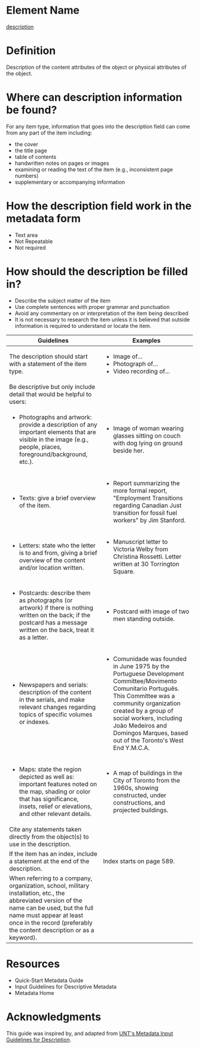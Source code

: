 # Element Name

[description](https://www.dublincore.org/specifications/dublin-core/dcmi-terms/#http://purl.org/dc/terms/description)

# Definition

Description of the content attributes of the object or physical attributes of the object.

# Where can description information be found?

For any item type, information that goes into the description field can come from any part of the item including:

* the cover
* the title page
* table of contents
* handwritten notes on pages or images
* examining or reading the text of the item (e.g., inconsistent page numbers)
* supplementary or accompanying information

# How the description field work in the metadata form

* Text area
* Not Repeatable
* Not required

# How should the description be filled in?

* Describe the subject matter of the item
* Use complete sentences with proper grammar and punctuation
* Avoid any commentary on or interpretation of the item being described
* It is not necessary to research the item unless it is believed that outside information is required to understand or locate the item.

| Guidelines | Examples |
| ---------- | -------- |
| The description should start with a statement of the item type. | <ul><li>Image of...</li><li>Photograph of...</li><li>Video recording of...</li></ul> |
| Be descriptive but only include detail that would be helpful to users: | |
| <ul><li>Photographs and artwork: provide a description of any important elements that are visible in the image (e.g., people, places, foreground/background, etc.).</li></ul> | <ul><li>Image of woman wearing glasses sitting on couch with dog lying on ground beside her.</li></ul> |
| <ul><li>Texts: give a brief overview of the item.</li></ul> | <ul><li>Report summarizing the more formal report, "Employment Transitions regarding Canadian Just transition for fossil fuel workers" by Jim Stanford.</li></ul> |
| <ul><li>Letters: state who the letter is to and from, giving a brief overview of the content and/or location written.</li></ul> | <ul><li>Manuscript letter to Victoria Welby from Christina Rossetti. Letter written at 30 Torrington Square.</li></ul> |
| <ul><li>Postcards: describe them as photographs (or artwork) if there is nothing written on the back; if the postcard has a message written on the back, treat it as a letter.</li></ul> | <ul><li>Postcard with image of two men standing outside.</li></ul> |
| <ul><li>Newspapers and serials: description of the content in the serials, and make relevant changes regarding topics of specific volumes or indexes.</li></ul> | <ul><li>Comunidade was founded in June 1975 by the Portuguese Development Committee/Movimento Comunitario Português. This Committee was a community organization created by a group of social workers, including João Medeiros and Domingos Marques, based out of the Toronto's West End Y.M.C.A.</li></ul> | 
| <ul><li>Maps: state the region depicted as well as: important features noted on the map, shading or color that has significance, insets, relief or elevations, and other relevant details.</li></ul> | <ul><li>A map of buildings in the City of Toronto from the 1960s, showing constructed, under constructions, and projected buildings.</li></ul> |
| Cite any statements taken directly from the object(s) to use in the description. | |
| If the item has an index, include a statement at the end of the description. | Index starts on page 589. |
| When referring to a company, organization, school, military installation, etc., the abbreviated version of the name can be used, but the full name must appear at least once in the record (preferably the content description or as a keyword). | |

# Resources

* Quick-Start Metadata Guide
* Input Guidelines for Descriptive Metadata
* Metadata Home

# Acknowledgments

This guide was inspired by, and adapted from [UNT's Metadata Input Guidelines for Description](https://library.unt.edu/digital-projects-unit/metadata/fields/description).
